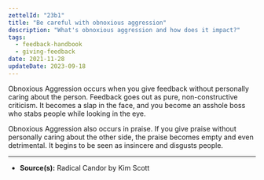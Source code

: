 ```yaml
---
zettelId: "23b1"
title: "Be careful with obnoxious aggression"
description: "What's obnoxious aggression and how does it impact?"
tags:
  - feedback-handbook
  - giving-feedback
date: 2021-11-28
updateDate: 2023-09-18
---
```


Obnoxious Aggression occurs when you give feedback without personally caring about the person. Feedback goes out as pure, non-constructive criticism. It becomes a slap in the face, and you become an asshole boss who stabs people while looking in the eye.

Obnoxious Aggression also occurs in praise. If you give praise without personally caring about the other side, the praise becomes empty and even detrimental. It begins to be seen as insincere and disgusts people.

---

- **Source(s):** Radical Candor by Kim Scott

